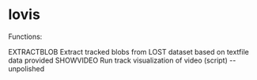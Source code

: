 lovis
=====

Functions:

EXTRACTBLOB    Extract tracked blobs from LOST dataset based on textfile data provided 
SHOWVIDEO      Run track visualization of video (script) -- unpolished
